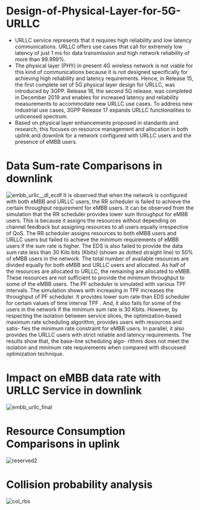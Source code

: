 # Design-of-Physical-Layer-for-5G-URLLC
- URLLC service represents that it requires high reliability and low latency communications. URLLC offers use cases that call for extremely low latency of just 1 ms for data transmission and high network reliability of more than 99.999\%.  
- The physical layer (PHY) in present 4G wireless network is not viable for this kind of communications because it is not designed specifically for achieving high reliability and latency requirements. Hence, in Release 15, the first complete set of 5G physical layer design for URLLC, was introduced by 3GPP. Release 16, the second 5G release, was completed in December 2019 and enables for increased latency and reliability measurements to accommodate new URLLC use cases. To address new industrial use cases, 3GPP Release 17 expands URLLC functionalities to unlicensed spectrum. 
- Based on physical layer enhancements proposed in standards and research, this focuses on resource management and allocation in both uplink and downlink for a network configured with URLLC users and the presence of eMBB users.

# Data Sum-rate Comparisons in downlink


![embb_urllc__dl_ecdf](https://user-images.githubusercontent.com/51235418/211160434-42df2af6-6f31-403b-bab0-42c3f328d800.svg)
It is observed that when the network is configured with both eMBB and
URLLC users, the RR scheduler is failed to achieve the certain throughput requirement for
eMBB users. It can be observed from the simulation that the RR scheduler provides lower sum
throughput for eMBB users. This is because it assigns the resources without depending on channel
feedback but assigning resources to all users equally irrespective of QoS. The RR scheduler assigns
resources to both eMBB users and URLLC users but failed to achieve the minimum requirements
of eMBB users if the sum rate is higher. The EDS is also failed to provide the data sum rate less
than 30 Kilo bits (Kbits) (shown as dotted straight line) to 50% of eMBB users in the network.
The total number of available resources are divided equally for both eMBB and URLLC users and
allocated. As half of the resources are allocated to URLLC, the remaining are allocated to eMBB.
These resources are not sufficient to provide the minimum throughput to some of the eMBB users.
The PF scheduler is simulated with various TPF intervals. The simulation shows with increasing in
TPF increases the throughput of PF scheduler. It provides lower sum rate than EDS scheduler for
certain values of time interval TPF . And, it also fails for some of the users in the network if the
minimum sum rate is 30 Kbits. However, by respecting the isolation between service slices, the
optimization-based maximum rate scheduling algorithm, provides users with resources and satis-
fies the minimum rate constraint for eMBB users. In parallel, it also provides the URLLC users
with strict reliable and latency requirements. The results show that, the base-line scheduling algo-
rithms does not meet the isolation and minimum rate requirements when compared with discussed
optimization technique.
# Impact on eMBB data rate with URLLC Service in downlink


![embb_urllc_final](https://user-images.githubusercontent.com/51235418/211160441-dfd0e812-7bb0-4cb4-ab98-8fe9b243389b.svg)

# Resource Consumption Comparisons in uplink

![reserved2](https://user-images.githubusercontent.com/51235418/211160637-c0f13f6a-65ec-4504-bea0-d0eeb21467a3.svg)

# Collision probability analysis

![col_rbs](https://user-images.githubusercontent.com/51235418/211160548-0639d0db-207a-4189-bcaf-a09623e0348e.svg)



